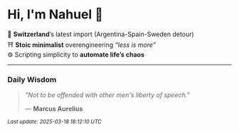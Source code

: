 # Hi, I'm Nahuel :tiger:

📍 **Switzerland**’s latest import (Argentina-Spain-Sweden detour)  
⛩️ **Stoic minimalist** overengineering *“less is more”*  
⚙️ Scripting simplicity to **automate life’s chaos**

---

### Daily Wisdom
> _"Not to be offended with other men's liberty of speech."_  
>
> — **Marcus Aurelius**

<sub>*Last update: 2025-03-18 18:12:10 UTC*</sub>

